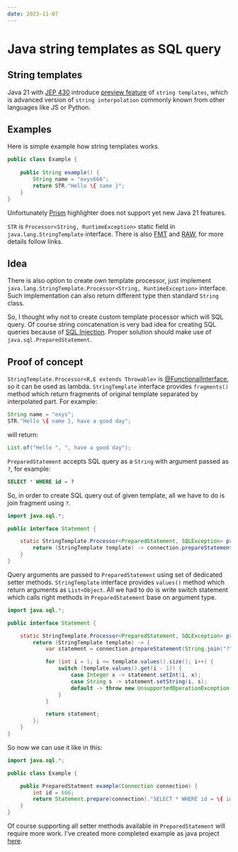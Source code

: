 ```yaml
---
date: 2023-11-07
---
```

# Java string templates as SQL query

## String templates

Java 21 with [JEP 430](https://openjdk.org/jeps/430) introduce [preview feature](https://docs.oracle.com/en/java/javase/21/language/preview-language-and-vm-features.html) of `string templates`,
which is advanced version of `string interpolation` commonly known from other languages like JS or Python.

## Examples

Here is simple example how string templates works. 

```java
public class Example {
    
    public String example() {
        String name = "exys666";
        return STR."Hello \{ name }";
    }
}
```

Unfortunately [Prism](https://prismjs.com/) highlighter does not support yet new Java 21 features.

`STR` is `Processor<String, RuntimeException>` static field in `java.lang.StringTemplate` interface.
There is also [FMT](https://docs.oracle.com/en/java/javase/21/docs/api/java.base/java/util/FormatProcessor.html#FMT)
and [RAW](https://docs.oracle.com/en/java/javase/21/docs/api/java.base/java/lang/StringTemplate.html#RAW),
for more details follow links.

## Idea

There is also option to create own template processor, just implement `java.lang.StringTemplate.Processor<String, RuntimeException>` interface.
Such implementation can also return different type then standard `String` class.

So, I thought why not to create custom template processor which will SQL query. 
Of course string concatenation is very bad idea for creating SQL queries because of [SQL Injection](https://en.wikipedia.org/wiki/SQL_injection).
Proper solution should make use of `java.sql.PreparedStatement`.

## Proof of concept

`StringTemplate.Processor<R,E extends Throwable>` is [@FunctionalInterface](https://docs.oracle.com/en/java/javase/21/docs/api/java.base/java/lang/FunctionalInterface.html), so it can be used as lambda.
`StringTemplate` interface provides `fragments()` method which return fragments of original template separated by interpolated part.
For example:
```java
String name = "exys";
STR."Hello \{ name }, have a good day";
```
will return:
```java
List.of("Hello ", ", have a good day");
```

`PreparedStatement` accepts SQL query as a `String` with argument passed as `?`,
for example:
```sql
SELECT * WHERE id = ?
```

So, in order to create SQL query out of given template, all we have to do is join fragment using `?`.
```java
import java.sql.*;

public interface Statement {

    static StringTemplate.Processor<PreparedStatement, SQLException> prepare(Connection connection) {
        return (StringTemplate template) -> connection.prepareStatement(String.join("?", template.fragments()));
    }
}
```

Query arguments are passed to `PreparedStatement` using set of dedicated setter methods.
`StringTemplate` interface provides `values()` method which return arguments as `List<Object`.
All we had to do is write switch statement which calls right methods in `PreparedStatement` base on argument type.
```java
import java.sql.*;

public interface Statement {

    static StringTemplate.Processor<PreparedStatement, SQLException> prepare(Connection connection) {
        return (StringTemplate template) -> {
            var statement = connection.prepareStatement(String.join("?", template.fragments()));

            for (int i = 1; i <= template.values().size(); i++) {
                switch (template.values().get(i - 1)) {
                    case Integer x -> statement.setInt(i, x);
                    case String s -> statement.setString(i, s);
                    default -> throw new UnsupportedOperationException();
                }
            }

            return statement;
        };
    }
}
```

So now we can use it like in this:
```java
import java.sql.*;

public class Example {

    public PreparedStatment example(Connection connection) {
        int id = 666;
        return Statement.prepare(connection)."SELECT * WHERE id = \{ id }";
    }
}
```

Of course supporting all setter methods available in `PreparedStatement` will require more work. 
I've created more completed example as java project [here](https://github.com/exys666/statement-template).
